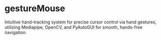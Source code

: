 # gestureMouse
Intuitive hand-tracking system for precise cursor control via hand gestures, utilizing Mediapipe, OpenCV, and PyAutoGUI for smooth, hands-free navigation.
